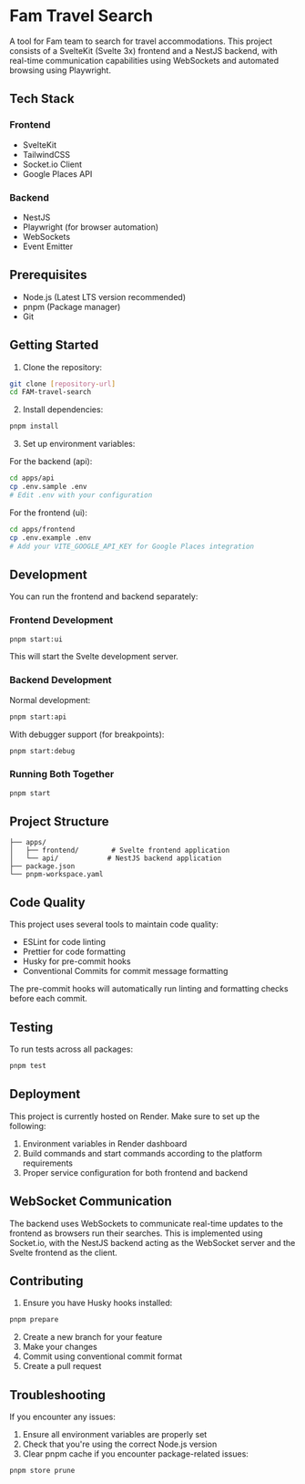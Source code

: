 # Fam Travel Search

A tool for Fam team to search for travel accommodations. This project consists of a SvelteKit (Svelte 3x) frontend and a NestJS backend, with real-time communication capabilities using WebSockets and automated browsing using Playwright.

## Tech Stack

### Frontend

- SvelteKit
- TailwindCSS
- Socket.io Client
- Google Places API

### Backend

- NestJS
- Playwright (for browser automation)
- WebSockets
- Event Emitter

## Prerequisites

- Node.js (Latest LTS version recommended)
- pnpm (Package manager)
- Git

## Getting Started

1. Clone the repository:

```bash
git clone [repository-url]
cd FAM-travel-search
```

2. Install dependencies:

```bash
pnpm install
```

3. Set up environment variables:

For the backend (api):

```bash
cd apps/api
cp .env.sample .env
# Edit .env with your configuration
```

For the frontend (ui):

```bash
cd apps/frontend
cp .env.example .env
# Add your VITE_GOOGLE_API_KEY for Google Places integration
```

## Development

You can run the frontend and backend separately:

### Frontend Development

```bash
pnpm start:ui
```

This will start the Svelte development server.

### Backend Development

Normal development:

```bash
pnpm start:api
```

With debugger support (for breakpoints):

```bash
pnpm start:debug
```

### Running Both Together

```bash
pnpm start
```

## Project Structure

```
├── apps/
│   ├── frontend/        # Svelte frontend application
│   └── api/            # NestJS backend application
├── package.json
└── pnpm-workspace.yaml
```

## Code Quality

This project uses several tools to maintain code quality:

- ESLint for code linting
- Prettier for code formatting
- Husky for pre-commit hooks
- Conventional Commits for commit message formatting

The pre-commit hooks will automatically run linting and formatting checks before each commit.

## Testing

To run tests across all packages:

```bash
pnpm test
```

## Deployment

This project is currently hosted on Render. Make sure to set up the following:

1. Environment variables in Render dashboard
2. Build commands and start commands according to the platform requirements
3. Proper service configuration for both frontend and backend

## WebSocket Communication

The backend uses WebSockets to communicate real-time updates to the frontend as browsers run their searches. This is implemented using Socket.io, with the NestJS backend acting as the WebSocket server and the Svelte frontend as the client.

## Contributing

1. Ensure you have Husky hooks installed:

```bash
pnpm prepare
```

2. Create a new branch for your feature
3. Make your changes
4. Commit using conventional commit format
5. Create a pull request

## Troubleshooting

If you encounter any issues:

1. Ensure all environment variables are properly set
2. Check that you're using the correct Node.js version
3. Clear pnpm cache if you encounter package-related issues:

```bash
pnpm store prune
```
